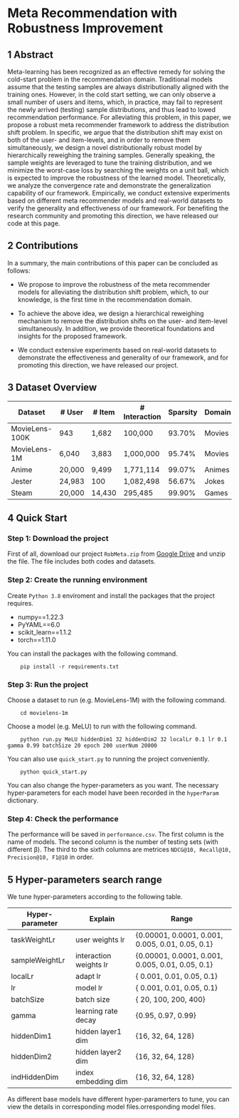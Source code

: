 # Meta Recommendation with Robustness Improvement

## 1 Abstract

Meta-learning has been recognized as an effective remedy for solving the cold-start problem in the recommendation domain.
Traditional models assume that the testing samples are always distributionally aligned with the training ones.
However, in the cold start setting, we can only observe a small number of users and items, which, in practice, may fail to represent the newly arrived (testing) sample distributions, and thus lead to lowed recommendation performance.
For alleviating this problem, in this paper, we propose a robust meta recommender framework to address the distribution shift problem.
In specific, we argue that the distribution shift may exist on both of the user- and item-levels, and in order to remove them simultaneously, we design a novel distributionally robust model by hierarchically reweighing the training samples.
Generally speaking, the sample weights are leveraged to tune the training distribution, and we minimize the worst-case loss by searching the weights on a unit ball, which is expected to improve the robustness of the learned model.
Theoretically, we analyze the convergence rate and demonstrate the generalization capability of our framework.
Empirically, we conduct extensive experiments based on different meta recommender models and real-world datasets to verify the generality and effectiveness of our framework.
For benefiting the research community and promoting this direction, we have released our code at this page.

## 2 Contributions

In a summary, the main contributions of this paper can be concluded as follows:

- We propose to improve the robustness of the meta recommender models for alleviating the distribution shift problem, which, to our knowledge, is the first time in the recommendation domain. 

- To achieve the above idea, we design a hierarchical reweighing mechanism to remove the distribution shifts on the user- and item-level simultaneously. In addition, we provide theoretical foundations and insights for the proposed framework.

- We conduct extensive experiments based on real-world datasets to demonstrate the effectiveness and generality of our framework, and for promoting this direction, we have released our project.

## 3 Dataset Overview

| Dataset        | # User | # Item | # Interaction | Sparsity | Domain |
| -------------- | ------ | ------ | ------------- | -------- | ------ |
| MovieLens-100K | 943    | 1,682  | 100,000       | 93.70%   | Movies |
| MovieLens-1M   | 6,040  | 3,883  | 1,000,000     | 95.74%   | Movies |
| Anime          | 20,000 | 9,499  | 1,771,114     | 99.07%   | Animes |
| Jester         | 24,983 | 100    | 1,082,498     | 56.67%   | Jokes  |
| Steam          | 20,000 | 14,430 | 295,485       | 99.90%   | Games  |



## 4 Quick Start

### Step 1: Download the project

First of all, download our project `RobMeta.zip` from [Google Drive](https://drive.google.com/file/d/1Uh72K-T7oU4--wlaDRneeUIKnKHhvBtA/view?usp=sharing) and unzip the file. The file includes both codes and datasets.

### Step 2: Create the running environment

Create `Python 3.8` enviroment and install the packages that the project requires.
- numpy==1.22.3
- PyYAML==6.0 
- scikit_learn==1.1.2 
- torch==1.11.0

You can install the packages with the following command.

```
    pip install -r requirements.txt
```

### Step 3: Run the project

Choose a dataset to run (e.g. MovieLens-1M) with the following command.

```
    cd movielens-1m
```

Choose a model (e.g. MeLU) to run with the following command.

```
    python run.py MeLU hiddenDim1 32 hiddenDim2 32 localLr 0.1 lr 0.1 gamma 0.99 batchSize 20 epoch 200 userNum 20000
```

You can also use `quick_start.py` to running the project conveniently.

```
    python quick_start.py
```

You can also change the hyper-parameters as you want. The necessary hyper-parameters for each model have been recorded in the `hyperParam` dictionary.

### Step 4: Check the performance

The performance will be saved in `performance.csv`. The first column is the name of models. The second column is the number of testing sets (with different β). The third to the sixth columns are metrices `NDCG@10, Recall@10, Precision@10, F1@10` in order.


## 5 Hyper-parameters search range

We tune hyper-parameters according to the following table.

| Hyper-parameter     | Explain | Range |
| ------------------- | ---------------------------------------------------- | ------------------- |
| taskWeightLr | user weights lr | \{0.00001, 0.0001, 0.001, 0.005, 0.01, 0.05, 0.1\} |
| sampleWeightLr | interaction weights lr | \{0.00001, 0.0001, 0.001, 0.005, 0.01, 0.05, 0.1\} |
| localLr     | adapt lr | \{ 0.001, 0.01, 0.05, 0.1\} |
| lr   | model lr |  \{ 0.001, 0.01, 0.05, 0.1\} |
| batchSize | batch size |  \{ 20, 100, 200, 400\} |
| gamma | learning rate decay | \{0.95, 0.97, 0.99\} |
| hiddenDim1 | hidden layer1 dim | \{16, 32, 64, 128\} |
| hiddenDim2 | hidden layer2 dim | \{16, 32, 64, 128\} |
| indHiddenDim | index embedding dim | \{16, 32, 64, 128\} |

As different base models have different hyper-paramerters to tune, you can view the details in corresponding model files.orresponding model files.

